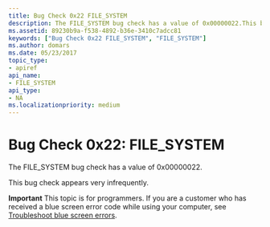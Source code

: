 ```yaml
---
title: Bug Check 0x22 FILE_SYSTEM
description: The FILE_SYSTEM bug check has a value of 0x00000022.This bug check appears very infrequently.
ms.assetid: 89230b9a-f538-4892-b36e-3410c7adcc81
keywords: ["Bug Check 0x22 FILE_SYSTEM", "FILE_SYSTEM"]
ms.author: domars
ms.date: 05/23/2017
topic_type:
- apiref
api_name:
- FILE_SYSTEM
api_type:
- NA
ms.localizationpriority: medium
---
```


# Bug Check 0x22: FILE\_SYSTEM


The FILE\_SYSTEM bug check has a value of 0x00000022.

This bug check appears very infrequently.

**Important** This topic is for programmers. If you are a customer who has received a blue screen error code while using your computer, see [Troubleshoot blue screen errors](https://windows.microsoft.com/windows-10/troubleshoot-blue-screen-errors).

 

 




